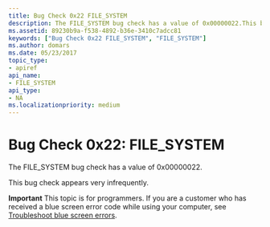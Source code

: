 ```yaml
---
title: Bug Check 0x22 FILE_SYSTEM
description: The FILE_SYSTEM bug check has a value of 0x00000022.This bug check appears very infrequently.
ms.assetid: 89230b9a-f538-4892-b36e-3410c7adcc81
keywords: ["Bug Check 0x22 FILE_SYSTEM", "FILE_SYSTEM"]
ms.author: domars
ms.date: 05/23/2017
topic_type:
- apiref
api_name:
- FILE_SYSTEM
api_type:
- NA
ms.localizationpriority: medium
---
```


# Bug Check 0x22: FILE\_SYSTEM


The FILE\_SYSTEM bug check has a value of 0x00000022.

This bug check appears very infrequently.

**Important** This topic is for programmers. If you are a customer who has received a blue screen error code while using your computer, see [Troubleshoot blue screen errors](https://windows.microsoft.com/windows-10/troubleshoot-blue-screen-errors).

 

 




